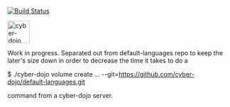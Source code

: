 [![Build Status](https://travis-ci.org/cyber-dojo/Dockerfiles.svg?branch=master)](https://travis-ci.org/cyber-dojo/Dockerfiles)

<img src="https://raw.githubusercontent.com/cyber-dojo/web/master/public/images/home_page_logo.png" alt="cyber-dojo yin/yang logo" width="50px" height="50px"/>

Work in progress.
Separated out from default-languages repo to keep the later's size down
in order to decrease the time it takes to do a

$ ./cyber-dojo volume create ... --git=https://github.com/cyber-dojo/default-languages.git

command from a cyber-dojo server.

